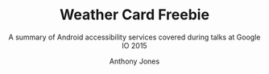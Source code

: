 ---
layout: post
title: Weather Card Freebie
subtitle: A summary of Android accessibility services covered during talks at Google IO 2015
author: Anthony Jones
excerpt: I made a quick illustration of the Blue Ridge mountains here in Virginia and used it as the background for a weather card. Sketch Freebie Attached. Please feel free to download my sketch file design and use as you please. 
thumbnail_url: /dist/images/weather-thumbnail.jpg
caption: An illustration of Google written in braille made with iDraw.
color: red
download: https://dribbble.com/shots/2401494-Weather-Card-Free-Shots-Fridays/attachments/464508
---